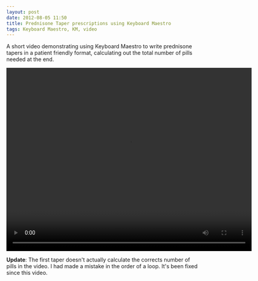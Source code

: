 ```yaml
---
layout: post
date: 2012-08-05 11:50  
title: Prednisone Taper prescriptions using Keyboard Maestro
tags: Keyboard Maestro, KM, video
---
```


A short video demonstrating using Keyboard Maestro to write prednisone tapers in a patient friendly format, calculating out the total number of pills needed at the end.

<video width="640" height="480" controls="controls">
  <source src="/images/Pred_Taper_KM.m4v" type="video/mp4" />
  Your browser does not support the video tag.
</video>

**Update**: The first taper doesn't actually calculate the corrects number of pills in the video. I had made a mistake in the order of a loop. It's been fixed since this video.